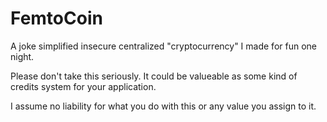 # FemtoCoin
A joke simplified insecure centralized "cryptocurrency" I made for fun one night.

Please don't take this seriously.
It could be valueable as some kind of credits system for your application.

I assume no liability for what you do with this or any value you assign to it.